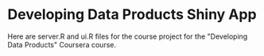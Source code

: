 Developing Data Products Shiny App
==================================

Here are server.R and ui.R files for the course project for the "Developing Data Products" Coursera course.